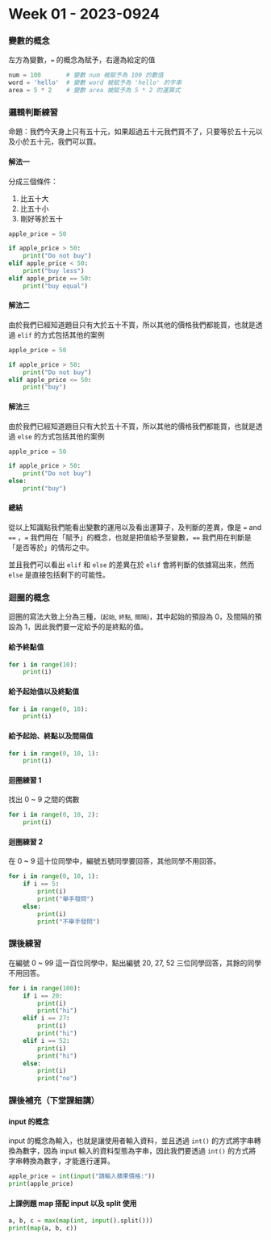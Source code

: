 # Week 01 - 2023-0924

### 變數的概念

左方為變數，`=` 的概念為賦予，右邊為給定的值
```py
num = 100       # 變數 num 被賦予為 100 的數值
word = 'hello'  # 變數 word 被賦予為 'hello' 的字串
area = 5 * 2    # 變數 area 被賦予為 5 * 2 的運算式
```

### 邏輯判斷練習

命題：我們今天身上只有五十元，如果超過五十元我們買不了，只要等於五十元以及小於五十元，我們可以買。

#### 解法一
分成三個條件：
1. 比五十大
2. 比五十小
3. 剛好等於五十
```py
apple_price = 50

if apple_price > 50:
    print("Do not buy")
elif apple_price < 50:
    print("buy less")
elif apple_price == 50: 
    print("buy equal")
```

#### 解法二
由於我們已經知道題目只有大於五十不買，所以其他的價格我們都能買，也就是透過 `elif` 的方式包括其他的案例
```py
apple_price = 50

if apple_price > 50:
    print("Do not buy")
elif apple_price <= 50:  
    print("buy")
```

#### 解法三
由於我們已經知道題目只有大於五十不買，所以其他的價格我們都能買，也就是透過 `else` 的方式包括其他的案例
```py
apple_price = 50

if apple_price > 50:
    print("Do not buy")
else:  
    print("buy")
```

#### 總結
從以上知識點我們能看出變數的運用以及看出運算子，及判斷的差異，像是 `=` and `==` ，`=` 我們用在「賦予」的概念，也就是把值給予至變數，`==` 我們用在判斷是「是否等於」的情形之中。

並且我們可以看出 `elif` 和 `else` 的差異在於 `elif` 會將判斷的依據寫出來，然而 `else` 是直接包括剩下的可能性。

### 迴圈的概念
迴圈的寫法大致上分為三種，(`起始`, `終點`, `間隔`)，其中起始的預設為 0，及間隔的預設為 1，因此我們要一定給予的是終點的值。

#### 給予終點值
```py
for i in range(10):
    print(i)
```

#### 給予起始值以及終點值
```py
for i in range(0, 10):
    print(i)
```

#### 給予起始、終點以及間隔值
```py
for i in range(0, 10, 1):
    print(i)
```

#### 迴圈練習 1
找出 0 ~ 9 之間的偶數

```py
for i in range(0, 10, 2):
    print(i)
```

#### 迴圈練習 2
在 0 ~ 9 這十位同學中，編號五號同學要回答，其他同學不用回答。
```py
for i in range(0, 10, 1):
    if i == 5:
        print(i)
        print("舉手發問")
    else:
        print(i)
        print("不舉手發問")
```

### 課後練習
在編號 0 ~ 99 這一百位同學中，點出編號 20, 27, 52 三位同學回答，其餘的同學不用回答。
```py
for i in range(100):
    if i == 20:
        print(i)
        print("hi")
    elif i == 27:
        print(i)
        print("hi")
    elif i == 52:
        print(i)
        print("hi")
    else:
        print(i)
        print("no")
```

### 課後補充（下堂課細講）

#### input 的概念
input 的概念為輸入，也就是讓使用者輸入資料，並且透過 `int()` 的方式將字串轉換為數字，因為 input 輸入的資料型態為字串，因此我們要透過 `int()` 的方式將字串轉換為數字，才能進行運算。
```py
apple_price = int(input("請輸入蘋果價格:"))
print(apple_price)
```

#### 上課例題 map 搭配 input 以及 split 使用

```py
a, b, c = max(map(int, input().split()))
print(map(a, b, c))
```
